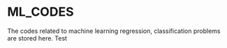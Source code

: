 # ML_CODES

The codes related to machine learning regression, classification problems are stored here.
Test

